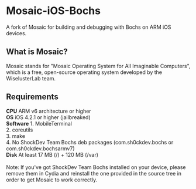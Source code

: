 # Mosaic-iOS-Bochs
A fork of Mosaic for building and debugging with Bochs on ARM iOS devices.

## What is Mosaic?
Mosaic stands for "Mosaic Operating System for All Imaginable Computers", which is a free, open-source operating system developed by the WiselusterLab team.

## Requirements
<b>CPU</b> ARM v6 architecture or higher<br>
<b>OS</b> iOS 4.2.1 or higher (jailbreaked)<br>
<b>Software</b> 1. MobileTerminal<br>
          2. coreutils<br>
          3. make<br>
          4. No ShockDev Team Bochs deb packages (com.sh0ckdev.bochs or com.sh0ckdev.bochsarmv7)<br>
<b>Disk</b> At least 17 MB (/) + 120 MB (/var)<br>
<br>
Note: If you've got ShockDev Team Bochs installed on your device, please remove them in Cydia and reinstall the one provided in the source tree in order to get Mosaic to work correctly.
